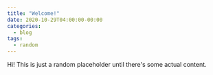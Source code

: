 ```yaml
---
title: "Welcome!"
date: 2020-10-29T04:00:00-00:00
categories:
  - blog
tags:
  - random
---
```


Hi! This is just a random placeholder until there's some actual content.

